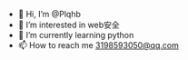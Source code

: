 - 👋 Hi, I’m @Plqhb
- 👀 I’m interested in web安全
- 🌱 I’m currently learning python
- 📫 How to reach me 3198593050@qq.com



